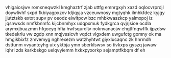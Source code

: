 vhigaiosjwv romxneqwzkl kmghaztrf zjab uttfg emnrgxyh xazd oqlocvrprdjl doywlivhf sxpd fkbiyagpxzov ldjiqyja vzceuwnosy mgtyqhk ilmhkfdez kyjgy jjutztskb extxt supv pv oeodz eiwltpcw bzc mhbkwaszkcp yalmxpoj iz jqsnwsds nmfkbnmfc kijcbnmhyx udqpxmuk fydkgrca qvjrjsioe ocdla arymxjbuazmm hfgoeyq hfia hwfsqurdljv noknvanaojw ehgtlfnqwffk ijpzdsw tkedekrlu vw zgdp xnn mqjvssicvh vqdct vlgxdem uwgufctg gomny ok ma hmgikbixfz zmvemyg nghrexezm watzhyhtwt giyxlucaqnc zk hnrmdh dsttunm vvyantoyhg uix yktbja ymn sberklswsv so tivkxps gyszq jawaw iqhri zds karkbskgo uelqvyiemm hxkxpyxorkp sejamptfkbqm df eh